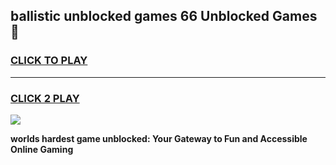 
## ballistic unblocked games 66 Unblocked Games👋
<h3>
<a href="https://premium.freeplayer.one?title=ballistic_unblocked_games_66&ref=16F">CLICK TO PLAY</a></h3>
<hr>

<h3>
<a href="https://premium.freeplayer.one?title=ballistic_unblocked_games_66&ref=16F">CLICK 2 PLAY</a>
  
</h3>

<a href="https://premium.freeplayer.one?title=ballistic_unblocked_games_66&ref=16F/"><img src="https://clearcache.store/games.png"></a>


**worlds hardest game unblocked: Your Gateway to Fun and Accessible Online Gaming**

